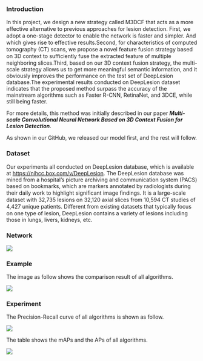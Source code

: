 ### Introduction

In this project, we design a new strategy called M3DCF that acts as a more eﬀective alternative to previous approaches for lesion detection. First, we adopt a one-stage detector to enable the network is faster and simpler. And which gives rise to eﬀective results.Second, for characteristics of computed tomography (CT) scans, we propose a novel feature fusion strategy based on 3D context to suﬃciently fuse the extracted feature of multiple neighboring slices.Third, based on our 3D context fusion strategy, the multi-scale strategy allows us to get more meaningful semantic information, and it obviously improves the performance on the test set of DeepLesion database.The experimental results conducted on DeepLesion dataset indicates that the proposed method surpass the accuracy of the mainstream algorithms such as Faster R-CNN, RetinaNet, and 3DCE, while still being faster.

For more details, this method was initially described in our paper ***Multi-scale Convolutional Neural Network Based on 3D Context Fusion for Lesion Detection***.

As shown in our GitHub, we released our model first, and the rest will follow.

### Dataset

Our experiments all conducted on DeepLesion database, which is available at https://nihcc.box.com/v/DeepLesion. The DeepLesion database was mined from a hospital’s picture archiving and communication system (PACS) based on bookmarks, which are markers annotated by radiologists during their daily work to highlight signiﬁcant image ﬁndings. It is a large-scale dataset with 32,735 lesions on 32,120 axial slices from 10,594 CT studies of 4,427 unique patients. Diﬀerent from existing datasets that typically focus on one type of lesion, DeepLesion contains a variety of lesions including those in lungs, livers, kidneys, etc.

### Network

![](https://p.qlogo.cn/qqmail_head/et9q9FvjBBrcXx3lpwC3XtWhjiaVLHBYibupOtc8DGKT9sQdgaCjHArp7ibfKE4sXe6powBxnnWCyM/0)

### Example

The image as follow shows the comparison result of all algorithms.

![](https://p.qlogo.cn/qqmail_head/PiajxSqBRaELBocS8gagFulBibnMkxOgyrsz1iccAssm85xdGdEL9XE40prEWgF7pFsc6ozvZ4uIpM/0)

### Experiment

The Precision-Recall curve of all algorithms is shown as follow.

![](https://p.qlogo.cn/qqmail_head/eK0ef1rxvqja3FicgpkXOSiak4td0xClWWahX4YGJLbaZ6u0x8vt2Xrouoqqukp90H/0)

 The table shows the mAPs and the APs of all algorithms.

![](https://p.qlogo.cn/qqmail_head/ajNVdqHZLLD5xKj3EK4cabYd9v6QibnicPs9a3PT3cexODcXfThdySJJiasuSY5Zs0IGbDTLBibU5UE/0)

